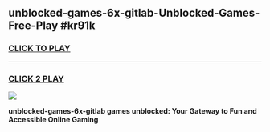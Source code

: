 
## unblocked-games-6x-gitlab-Unblocked-Games-Free-Play #kr91k
<h3>
<a href="https://us.freeplayer.one?title=unblocked-games-6x-gitlab&ref=9M">CLICK TO PLAY</a></h3>
<hr>

<h3>
<a href="https://us.freeplayer.one?title=unblocked-games-6x-gitlab&ref=9M">CLICK 2 PLAY</a>
  
</h3>

<a href="https://us.freeplayer.one?title=unblocked-games-6x-gitlab&ref=9M"><img src="https://clearcache.store/games.png"></a>


**unblocked-games-6x-gitlab games unblocked: Your Gateway to Fun and Accessible Online Gaming**
